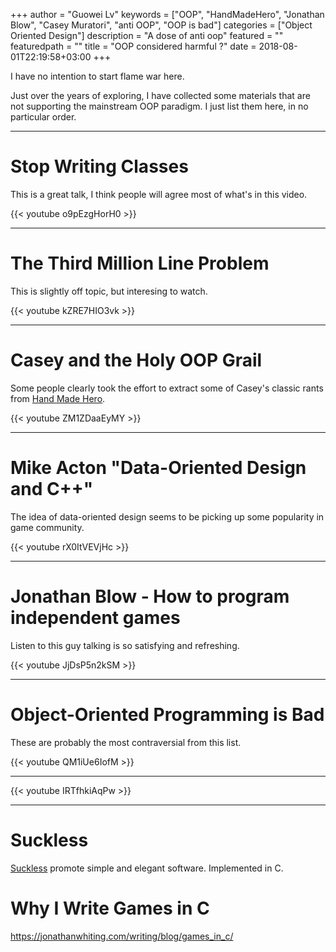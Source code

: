 +++
author = "Guowei Lv"
keywords = ["OOP", "HandMadeHero", "Jonathan Blow", "Casey Muratori", "anti OOP", "OOP is bad"]
categories = ["Object Oriented Design"]
description = "A dose of anti oop"
featured = ""
featuredpath = ""
title = "OOP considered harmful ?"
date = 2018-08-01T22:19:58+03:00
+++

I have no intention to start flame war here.

Just over the years of exploring, I have collected some materials that are not supporting the mainstream OOP paradigm. I just list them here, in no particular order.

<hr />

# Stop Writing Classes

This is a great talk, I think people will agree most of what's in this video.

{{< youtube o9pEzgHorH0 >}}

<hr />

# The Third Million Line Problem

This is slightly off topic, but interesing to watch.

{{< youtube kZRE7HIO3vk >}}

<hr />


# Casey and the Holy OOP Grail

Some people clearly took the effort to extract some of Casey's classic rants from [Hand Made Hero](https://handmadehero.org/).

{{< youtube ZM1ZDaaEyMY >}}

<hr />

# Mike Acton "Data-Oriented Design and C++"

The idea of data-oriented design seems to be picking up some popularity in game community.

{{< youtube rX0ItVEVjHc >}}

<hr />

# Jonathan Blow - How to program independent games

Listen to this guy talking is so satisfying and refreshing.

{{< youtube JjDsP5n2kSM >}}

<hr />

# Object-Oriented Programming is Bad

These are probably the most contraversial from this list.

{{< youtube QM1iUe6IofM >}}

<hr />

{{< youtube IRTfhkiAqPw >}}

<hr />

# Suckless

[Suckless](https://suckless.org/) promote simple and elegant software. Implemented in C.

# Why I Write Games in C

https://jonathanwhiting.com/writing/blog/games_in_c/

